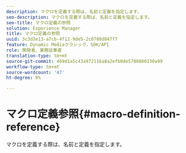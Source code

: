 ```yaml
---
description: マクロを定義する際は、名前と定義を指定します。
seo-description: マクロを定義する際は、名前と定義を指定します。
seo-title: マクロ定義の参照
solution: Experience Manager
title: マクロ定義の参照
uuid: 3c3d3e13-a7cb-4f12-9de5-2c0788d847f7
feature: Dynamic Mediaクラシック，SDK/API
role: 開発者、業務従事者
translation-type: tm+mt
source-git-commit: 469d1a5c43a972116a8a2efb0de5708800130a99
workflow-type: tm+mt
source-wordcount: '47'
ht-degree: 0%

---
```



# マクロ定義参照{#macro-definition-reference}

マクロを定義する際は、名前と定義を指定します。

